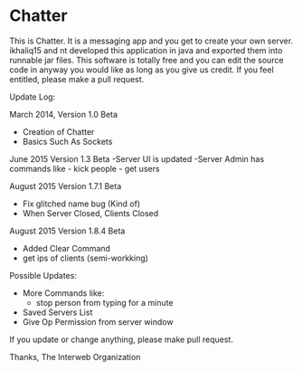 # Chatter

This is Chatter. It is a messaging app and you get to create your
own server. ikhaliq15 and nt developed this application in java and
exported them into runnable jar files. This software is totally free
and you can edit the source code in anyway you would like as long as
you give us credit. If you feel entitled, please make a pull request.


Update Log:

March 2014, Version 1.0 Beta
  - Creation of Chatter
  - Basics Such As Sockets
  
June 2015 Version 1.3 Beta
  -Server UI is updated
  -Server Admin has commands like
    - kick people
    - get users

August 2015 Version 1.7.1 Beta
  - Fix glitched name bug (Kind of)
  - When Server Closed, Clients Closed
 
August 2015 Version 1.8.4 Beta
  - Added Clear Command
  - get ips of clients (semi-workking)
  
Possible Updates:
  - More Commands like:
    - stop person from typing for a minute
  - Saved Servers List
  - Give Op Permission from server window
  
  If you update or change anything, please make pull request.
  
  

Thanks,
     The Interweb Organization
